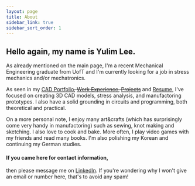 ```yaml
---
layout: page
title: About
sidebar_link: true
sidebar_sort_order: 1
---
```


## Hello again, my name is Yulim Lee. 

As already mentioned on the main page, I'm a recent Mechanical Engineering graduate from UofT and I'm currently looking for a job in stress mechanics and/or mechatronics.

As seen in my [CAD Portfolio](/CAD_Portfolio.md)~~, [Work Experience](/workExperience.md), [Projects](/projects.md)~~ and [Resume](/Resume.md), I've focused on creating 3D CAD models, stress analysis, and manufactoring prototypes. I also have a solid grounding in circuits and programming, both theoretical and practical.

On a more personal note, I enjoy many art&crafts (which has surprisingly come very handy in manufactoring) such as sewing, knot making and sketching. I also love to cook and bake. More often, I play video games with my friends and read many books. I'm also polishing my Korean and continuing my German studies.

#### If you came here for contact information,
then please message me on [LinkedIn](https://www.linkedin.com/in/yulim-lee-24b227131/). If you're wondering why I won't give an email or number here, that's to avoid any spam! 
